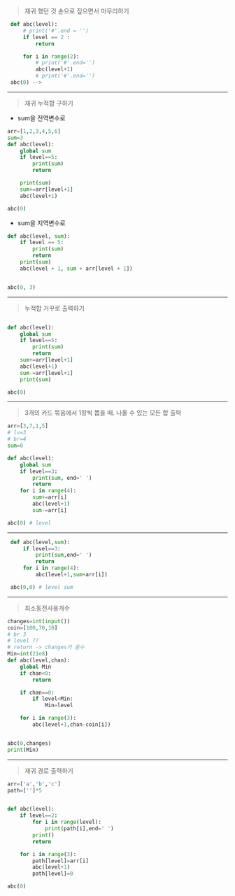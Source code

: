 

> 재귀 했던 것 손으로 짚으면서 마무리하기
```python
 def abc(level):
     # print('#'.end = '')
     if level == 2 :
         return

     for i in range(2):
         # print('#'.end='')
         abc(level+1)
         # print('#'.end='')
 abc(0) -->
```

___

> 재귀 누적합 구하기

* sum을 전역변수로
```python
arr=[1,2,3,4,5,6]
sum=3
def abc(level):
    global sum
    if level==5:
        print(sum)
        return

    print(sum)
    sum+=arr[level+1]
    abc(level+1)

abc(0)
```

* sum을 지역변수로
```python
def abc(level, sum):
    if level == 5:
        print(sum)
        return
    print(sum)
    abc(level + 1, sum + arr[level + 1])


abc(0, 3)  

```

___

> 누적합 거꾸로 출력하기

```python

def abc(level):
    global sum
    if level==5:
        print(sum)
        return
    sum+=arr[level+1]
    abc(level+1)
    sum-=arr[level+1]
    print(sum)

abc(0)

```

___

> 3개의 카드 묶음에서 1장씩 뽑을 때. 나올 수 있는 모든 합 출력

``` python
arr=[3,7,1,5]
# lv=3
# br=4
sum=0

def abc(level):
    global sum
    if level==3:
        print(sum, end=' ')
        return
    for i in range(4):
        sum+=arr[i]
        abc(level+1)
        sum-=arr[i]

abc(0) # level
```

___

```python
 def abc(level,sum):
     if level==3:
         print(sum,end=' ')
         return
     for i in range(4):
         abc(level+1,sum+arr[i])

 abc(0,0) # level sum
```

___

>최소동전사용개수
```python
changes=int(input())
coin=[100,70,10]
# br 3
# level ??
# return -> changes가 음수
Min=int(21e8)
def abc(level,chan):
    global Min
    if chan<0:
        return

    if chan==0:
        if level<Min:
            Min=level

    for i in range(3):
        abc(level+1,chan-coin[i])


abc(0,changes)
print(Min)


```

___

> 재귀 경로 출력하기
```python
arr=['a','b','c']
path=['']*5


def abc(level):
    if level==2:
        for i in range(level):
            print(path[i],end=' ')
        print()
        return

    for i in range(3):
        path[level]=arr[i]
        abc(level+1)
        path[level]=0

abc(0)

```
